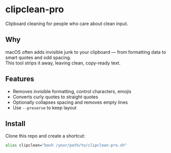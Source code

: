# clipclean-pro

Clipboard cleaning for people who care about clean input.

## Why

macOS often adds invisible junk to your clipboard — from formatting data to smart quotes and odd spacing.  
This tool strips it away, leaving clean, copy-ready text.

## Features

- Removes invisible formatting, control characters, emojis
- Converts curly quotes to straight quotes
- Optionally collapses spacing and removes empty lines
- Use `--preserve` to keep layout

## Install

Clone this repo and create a shortcut:

```bash
alias clipclean="bash /your/path/to/clipclean-pro.sh"
